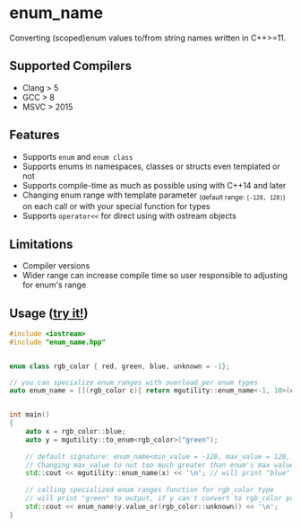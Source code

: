 # enum_name
Converting (scoped)enum values to/from string names written in C++>=11.

## Supported Compilers
* Clang > 5
* GCC > 8
* MSVC > 2015

## Features
* Supports `enum` and `enum class`
* Supports enums in namespaces, classes or structs even templated or not
* Supports compile-time as much as possible using with C++14 and later
* Changing enum range with template parameter <sub>(default range: `[-128, 128)`)</sub> on each call or with your special function for types
* Supports `operator<<` for direct using with ostream objects

## Limitations
* Compiler versions
* Wider range can increase compile time so user responsible to adjusting for enum's range


## Usage ([try it!](https://godbolt.org/z/qo6jKWT3P))
```C++
#include <iostream>
#include "enum_name.hpp"


enum class rgb_color { red, green, blue, unknown = -1};

// you can specialize enum ranges with overload per enum types
auto enum_name = [](rgb_color c){ return mgutility::enum_name<-1, 10>(c); };


int main()
{
    auto x = rgb_color::blue;
    auto y = mgutility::to_enum<rgb_color>("green");
    
    // default signature: enum_name<min_value = -128, max_value = 128, Enum typename>(Enum&&) 
    // Changing max_value to not too much greater than enum's max value, it will compiles faster
    std::cout << mgutility::enum_name(x) << '\n'; // will print "blue" to output
    
    // calling specialized enum ranges function for rgb_color type
    // will print "green" to output, if y can't convert to rgb_color prınts "unknown"
    std::cout << enum_name(y.value_or(rgb_color::unknown)) << '\n'; 
}

```
